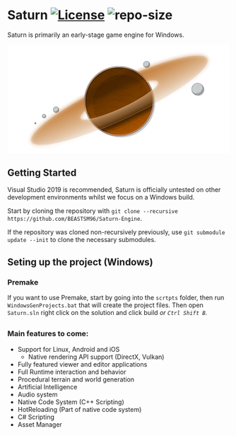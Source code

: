 # Saturn [![License](https://img.shields.io/badge/license-MIT-green.svg)](https://github.com/BEASTSM96/Sparky-Engine/blob/master/LICENSE) ![repo-size](https://img.shields.io/github/repo-size/BEASTSM96/Sparky-Engine)


Saturn is primarily an early-stage game engine for Windows.

![SaturnLogo](/Titan/assets/.github/i/sat/SaturnLogov1.png?raw=true "SaturnLogov1")

## Getting Started
Visual Studio 2019 is recommended, Saturn is officially untested on other development environments whilst we focus on a Windows build.

Start by cloning the repository with `git clone --recursive https://github.com/BEASTSM96/Saturn-Engine`.

If the repository was cloned non-recursively previously, use `git submodule update --init` to clone the necessary submodules.

## Seting up the project (Windows)

### Premake

If you want to use Premake, start by going into the `scrtpts` folder, then run `WindowsGenProjects.bat` that will create the project files.
Then open `Saturn.sln` right click on the solution and click build *or `Ctrl Shift B`.*

## 

### Main features to come:
- Support for Linux, Android and iOS
    - Native rendering API support (DirectX, Vulkan)
- Fully featured viewer and editor applications
- Full Runtime interaction and behavior
- Procedural terrain and world generation
- Artificial Intelligence
- Audio system
- Native Code System (C++ Scripting)
- HotReloading (Part of native code system)
- C# Scripting
- Asset Manager
